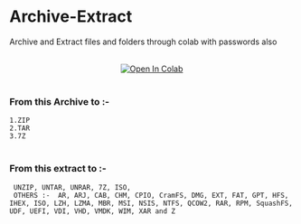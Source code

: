 # Archive-Extract
Archive and Extract files and folders through colab with passwords also<br/><br/>
 <center><a href="https://colab.research.google.com/github/TheKVT/Archive-Extract/blob/main/Archive_Extract.ipynb" target="_parent"><img src="https://colab.research.google.com/assets/colab-badge.svg" alt="Open In Colab"/></a></center><br/>
     
### __From this Archive to :-__<br>
`1.ZIP`<BR>`2.TAR`<BR>`3.7Z`
<br/><br/>
### __From this extract to :-__<br>
````
 UNZIP, UNTAR, UNRAR, 7Z, ISO, 
 OTHERS :-  AR, ARJ, CAB, CHM, CPIO, CramFS, DMG, EXT, FAT, GPT, HFS, IHEX, ISO, LZH, LZMA, MBR, MSI, NSIS, NTFS, QCOW2, RAR, RPM, SquashFS, UDF, UEFI, VDI, VHD, VMDK, WIM, XAR and Z
````
 
 
 

